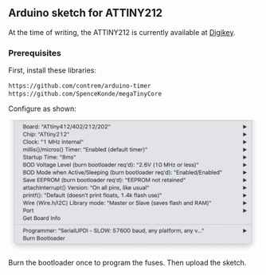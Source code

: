 ## Arduino sketch for ATTINY212

At the time of writing, the ATTINY212 is currently available at [Digikey](https://www.digikey.com/en/products/detail/microchip-technology/ATTINY212-SSN/9947536).

### Prerequisites

First, install these libraries:

```
https://github.com/contrem/arduino-timer
https://github.com/SpenceKonde/megaTinyCore
```

Configure as shown:

<img src="arduino_attiny_212_configuration.png" alt="configuration" width="624"/>

Burn the bootloader once to program the fuses. Then upload the sketch.
